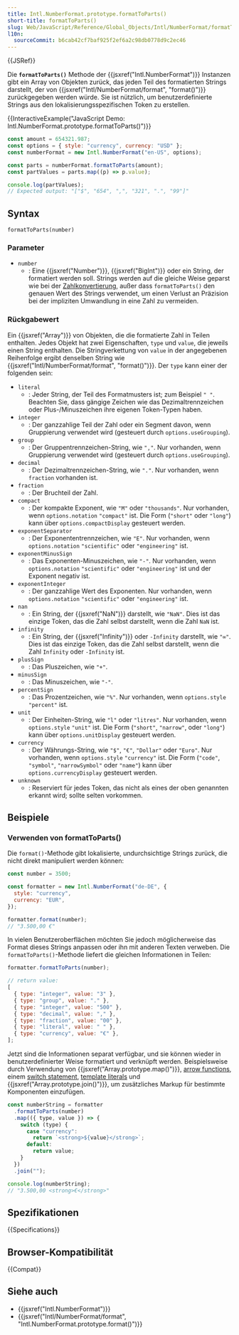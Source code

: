 ```yaml
---
title: Intl.NumberFormat.prototype.formatToParts()
short-title: formatToParts()
slug: Web/JavaScript/Reference/Global_Objects/Intl/NumberFormat/formatToParts
l10n:
  sourceCommit: b6cab42cf7baf925f2ef6a2c98db0778d9c2ec46
---
```


{{JSRef}}

Die **`formatToParts()`** Methode der {{jsxref("Intl.NumberFormat")}} Instanzen gibt ein Array von Objekten zurück, das jeden Teil des formatierten Strings darstellt, der von {{jsxref("Intl/NumberFormat/format", "format()")}} zurückgegeben werden würde. Sie ist nützlich, um benutzerdefinierte Strings aus den lokalisierungsspezifischen Token zu erstellen.

{{InteractiveExample("JavaScript Demo: Intl.NumberFormat.prototype.formatToParts()")}}

```js interactive-example
const amount = 654321.987;
const options = { style: "currency", currency: "USD" };
const numberFormat = new Intl.NumberFormat("en-US", options);

const parts = numberFormat.formatToParts(amount);
const partValues = parts.map((p) => p.value);

console.log(partValues);
// Expected output: "["$", "654", ",", "321", ".", "99"]"
```

## Syntax

```js-nolint
formatToParts(number)
```

### Parameter

- `number`
  - : Eine {{jsxref("Number")}}, {{jsxref("BigInt")}} oder ein String, der formatiert werden soll. Strings werden auf die gleiche Weise geparst wie bei der [Zahlkonvertierung](/de/docs/Web/JavaScript/Reference/Global_Objects/Number#number_coercion), außer dass `formatToParts()` den genauen Wert des Strings verwendet, um einen Verlust an Präzision bei der impliziten Umwandlung in eine Zahl zu vermeiden.

### Rückgabewert

Ein {{jsxref("Array")}} von Objekten, die die formatierte Zahl in Teilen enthalten. Jedes Objekt hat zwei Eigenschaften, `type` und `value`, die jeweils einen String enthalten. Die Stringverkettung von `value` in der angegebenen Reihenfolge ergibt denselben String wie {{jsxref("Intl/NumberFormat/format", "format()")}}. Der `type` kann einer der folgenden sein:

- `literal`
  - : Jeder String, der Teil des Formatmusters ist; zum Beispiel `" "`. Beachten Sie, dass gängige Zeichen wie das Dezimaltrennzeichen oder Plus-/Minuszeichen ihre eigenen Token-Typen haben.
- `integer`
  - : Der ganzzahlige Teil der Zahl oder ein Segment davon, wenn Gruppierung verwendet wird (gesteuert durch `options.useGrouping`).
- `group`
  - : Der Gruppentrennzeichen-String, wie `","`. Nur vorhanden, wenn Gruppierung verwendet wird (gesteuert durch `options.useGrouping`).
- `decimal`
  - : Der Dezimaltrennzeichen-String, wie `"."`. Nur vorhanden, wenn `fraction` vorhanden ist.
- `fraction`
  - : Der Bruchteil der Zahl.
- `compact`
  - : Der kompakte Exponent, wie `"M"` oder `"thousands"`. Nur vorhanden, wenn `options.notation` `"compact"` ist. Die Form (`"short"` oder `"long"`) kann über `options.compactDisplay` gesteuert werden.
- `exponentSeparator`
  - : Der Exponententrennzeichen, wie `"E"`. Nur vorhanden, wenn `options.notation` `"scientific"` oder `"engineering"` ist.
- `exponentMinusSign`
  - : Das Exponenten-Minuszeichen, wie `"-"`. Nur vorhanden, wenn `options.notation` `"scientific"` oder `"engineering"` ist und der Exponent negativ ist.
- `exponentInteger`
  - : Der ganzzahlige Wert des Exponenten. Nur vorhanden, wenn `options.notation` `"scientific"` oder `"engineering"` ist.
- `nan`
  - : Ein String, der {{jsxref("NaN")}} darstellt, wie `"NaN"`. Dies ist das einzige Token, das die Zahl selbst darstellt, wenn die Zahl `NaN` ist.
- `infinity`
  - : Ein String, der {{jsxref("Infinity")}} oder `-Infinity` darstellt, wie `"∞"`. Dies ist das einzige Token, das die Zahl selbst darstellt, wenn die Zahl `Infinity` oder `-Infinity` ist.
- `plusSign`
  - : Das Pluszeichen, wie `"+"`.
- `minusSign`
  - : Das Minuszeichen, wie `"-"`.
- `percentSign`
  - : Das Prozentzeichen, wie `"%"`. Nur vorhanden, wenn `options.style` `"percent"` ist.
- `unit`
  - : Der Einheiten-String, wie `"l"` oder `"litres"`. Nur vorhanden, wenn `options.style` `"unit"` ist. Die Form (`"short"`, `"narrow"`, oder `"long"`) kann über `options.unitDisplay` gesteuert werden.
- `currency`
  - : Der Währungs-String, wie `"$"`, `"€"`, `"Dollar"` oder `"Euro"`. Nur vorhanden, wenn `options.style` `"currency"` ist. Die Form (`"code"`, `"symbol"`, `"narrowSymbol"` oder `"name"`) kann über `options.currencyDisplay` gesteuert werden.
- `unknown`
  - : Reserviert für jedes Token, das nicht als eines der oben genannten erkannt wird; sollte selten vorkommen.

## Beispiele

### Verwenden von formatToParts()

Die `format()`-Methode gibt lokalisierte, undurchsichtige Strings zurück, die nicht direkt manipuliert werden können:

```js
const number = 3500;

const formatter = new Intl.NumberFormat("de-DE", {
  style: "currency",
  currency: "EUR",
});

formatter.format(number);
// "3.500,00 €"
```

In vielen Benutzeroberflächen möchten Sie jedoch möglicherweise das Format dieses Strings anpassen oder ihn mit anderen Texten verweben. Die `formatToParts()`-Methode liefert die gleichen Informationen in Teilen:

```js
formatter.formatToParts(number);

// return value:
[
  { type: "integer", value: "3" },
  { type: "group", value: "." },
  { type: "integer", value: "500" },
  { type: "decimal", value: "," },
  { type: "fraction", value: "00" },
  { type: "literal", value: " " },
  { type: "currency", value: "€" },
];
```

Jetzt sind die Informationen separat verfügbar, und sie können wieder in benutzerdefinierter Weise formatiert und verknüpft werden. Beispielsweise durch Verwendung von {{jsxref("Array.prototype.map()")}}, [arrow functions](/de/docs/Web/JavaScript/Reference/Functions/Arrow_functions), einem [switch statement](/de/docs/Web/JavaScript/Reference/Statements/switch), [template literals](/de/docs/Web/JavaScript/Reference/Template_literals) und {{jsxref("Array.prototype.join()")}}, um zusätzliches Markup für bestimmte Komponenten einzufügen.

```js
const numberString = formatter
  .formatToParts(number)
  .map(({ type, value }) => {
    switch (type) {
      case "currency":
        return `<strong>${value}</strong>`;
      default:
        return value;
    }
  })
  .join("");

console.log(numberString);
// "3.500,00 <strong>€</strong>"
```

## Spezifikationen

{{Specifications}}

## Browser-Kompatibilität

{{Compat}}

## Siehe auch

- {{jsxref("Intl.NumberFormat")}}
- {{jsxref("Intl/NumberFormat/format", "Intl.NumberFormat.prototype.format()")}}
